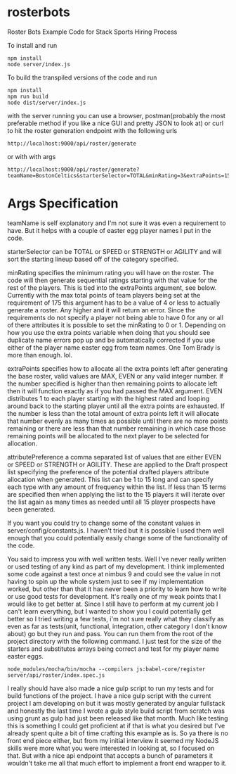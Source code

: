 # rosterbots
Roster Bots Example Code for Stack Sports Hiring Process

To install and run
```
npm install
node server/index.js
```
To build the transpiled versions of the code and run
```
npm install
npm run build
node dist/server/index.js
```

with the server running you can use a browser, postman(probably the most preferable method if you like a nice GUI and pretty JSON to look at) or curl to hit the roster generation endpoint with the following urls
```
http://localhost:9000/api/roster/generate
```
or with with args
```
http://localhost:9000/api/roster/generate?teamName=BostonCeltics&starterSelector=TOTAL&minRating=3&extraPoints=15&attributePreference=EVEN,SPEED,STRENGTH,AGILITY
```
# Args Specification
teamName is self explanatory and I'm not sure it was even a requirement to have. But it helps with a couple of easter egg player names I put in the code.

starterSelector can be TOTAL or SPEED or STRENGTH or AGILITY and will sort
the starting lineup based off of the category specified.

minRating specifies the minimum rating you will have on the roster.
The code will then generate sequential ratings starting with that value for the rest of the players. This is tied into the extraPoints argument, see below. Currently with the max total points of team players being set at the requirement of 175 this argument has to be a value of 4 or less to actually generate a roster. Any higher and it will return an error. Since the requirements do not specify a player not being able to have 0 for any or all of there attributes it is possible to set the minRating to 0 or 1. Depending on how you use the extra points variable when doing that you should see duplicate name errors pop up and be automatically corrected if you use either of the player name easter egg from team names. One Tom Brady is more than enough. lol.

extraPoints specifies how to allocate all the extra points left after generating the base roster, valid values are MAX, EVEN or any valid integer number. If the number specified is higher than then remaining points to allocate left then it will function exactly as if you had passed the MAX argument. EVEN distributes 1 to each player starting with the highest rated and looping around back to the starting player until all the extra points are exhausted. If the number is less than the total amount of extra points left it will allocate that number evenly as many times as possible until there are no more points remaining or there are less than that number remaining in which case those remaining points will be allocated to the next player to be selected for allocation.

attributePreference a comma separated list of values that are either EVEN or SPEED or STRENGTH or AGILITY. These are applied to the Draft prospect list specifying the preference of the potential drafted players attribute allocation when generated. This list can be 1 to 15 long and can specify each type with any amount of frequency within the list. If less than 15 terms are specified then when applying the list to the 15 players it will iterate over the list again as many times as needed until all 15 player prospects have been generated.

If you want you could try to change some of the constant values in server/config/constants.js. I haven't tried but it is possible I used them well enough that you could potentially easily change some of the functionality of the code.

You said to impress you with well written tests. Well I've never really written or used testing of any kind as part of my development. I think implemented some code against a test once at nimbus 9 and could see the value in not having to spin up the whole system just to see if my implementation worked, but other than that it has never been a priority to learn how to write or use good tests for development. It's really one of my weak points that I would like to get better at. Since I still have to perform at my current job I can't learn everything, but I wanted to show you I could potentially get better so I tried writing a few tests, i'm not sure really what they classify as even as far as tests(unit, functional, integration, other category I don't know about) go but they run and pass. You can run them from the root of the project directory with the following command. I just test for the size of the starters and substitutes arrays being correct and test for my player name easter eggs.
```
node_modules/mocha/bin/mocha --compilers js:babel-core/register server/api/roster/index.spec.js
```
I really should have also made a nice gulp script to run my tests and for build functions of the project. I have a nice gulp script with the current project I am developing on but it was mostly generated by angular fullstack and honestly the last time I wrote a gulp style build script from scratch was using grunt as gulp had just been released like that month. Much like testing this is something I could get proficient at if that is what you desired but I've already spent quite a bit of time crafting this example as is. So ya there is no front end piece either, but from my initial interview it seemed my NodeJS skills were more what you were interested in looking at, so I focused on that. But with a nice api endpoint that accepts a bunch of parameters it wouldn't take me all that much effort to implement a front end wrapper to it.
